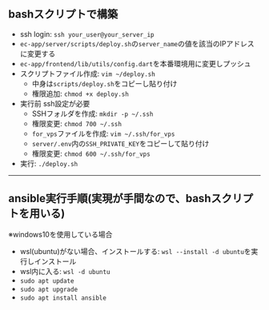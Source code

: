 ## bashスクリプトで構築
- ssh login: `ssh your_user@your_server_ip`
- `ec-app/server/scripts/deploy.sh`の`server_name`の値を該当のIPアドレスに変更する
- `ec-app/frontend/lib/utils/config.dart`を本番環境用に変更しプッシュ
- スクリプトファイル作成: `vim ~/deploy.sh`
    - 中身は`scripts/deploy.sh`をコピーし貼り付け
    - 権限追加: `chmod +x deploy.sh`
- 実行前 ssh設定が必要
    - SSHフォルダを作成: `mkdir -p ~/.ssh`
    - 権限変更: `chmod 700 ~/.ssh`
    - `for_vps`ファイルを作成: `vim ~/.ssh/for_vps`
    - `server/.env`内の`SSH_PRIVATE_KEY`をコピーして貼り付け
    - 権限変更: `chmod 600 ~/.ssh/for_vps`
- 実行: `./deploy.sh`








---

## ansible実行手順(実現が手間なので、bashスクリプトを用いる)
※windows10を使用している場合
- wsl(ubuntu)がない場合、インストールする: `wsl --install -d ubuntu`を実行しインストール
- wsl内に入る: `wsl -d ubuntu`
- `sudo apt update`
- `sudo apt upgrade`
- `sudo apt install ansible`